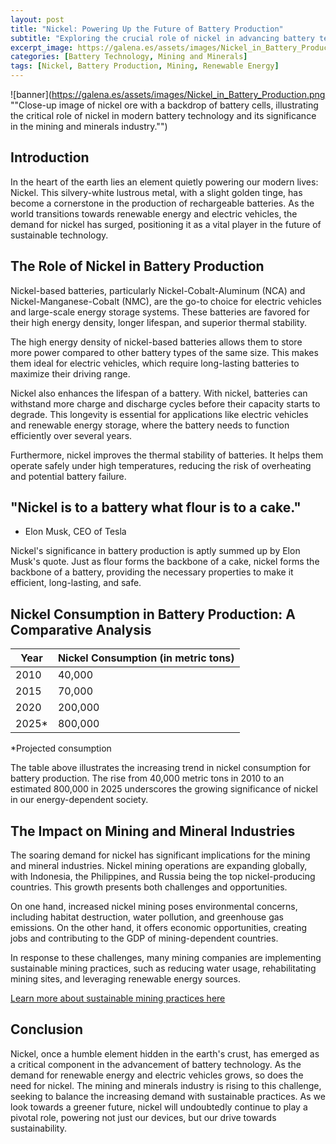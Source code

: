 ```yaml
---
layout: post
title: "Nickel: Powering Up the Future of Battery Production"
subtitle: "Exploring the crucial role of nickel in advancing battery technology and its impact in the mining and minerals industry."
excerpt_image: https://galena.es/assets/images/Nickel_in_Battery_Production.png
categories: [Battery Technology, Mining and Minerals]
tags: [Nickel, Battery Production, Mining, Renewable Energy]
---
```


![banner](https://galena.es/assets/images/Nickel_in_Battery_Production.png ""Close-up image of nickel ore with a backdrop of battery cells, illustrating the critical role of nickel in modern battery technology and its significance in the mining and minerals industry."")

## Introduction

In the heart of the earth lies an element quietly powering our modern lives: Nickel. This silvery-white lustrous metal, with a slight golden tinge, has become a cornerstone in the production of rechargeable batteries. As the world transitions towards renewable energy and electric vehicles, the demand for nickel has surged, positioning it as a vital player in the future of sustainable technology.

## The Role of Nickel in Battery Production

Nickel-based batteries, particularly Nickel-Cobalt-Aluminum (NCA) and Nickel-Manganese-Cobalt (NMC), are the go-to choice for electric vehicles and large-scale energy storage systems. These batteries are favored for their high energy density, longer lifespan, and superior thermal stability.

The high energy density of nickel-based batteries allows them to store more power compared to other battery types of the same size. This makes them ideal for electric vehicles, which require long-lasting batteries to maximize their driving range.

Nickel also enhances the lifespan of a battery. With nickel, batteries can withstand more charge and discharge cycles before their capacity starts to degrade. This longevity is essential for applications like electric vehicles and renewable energy storage, where the battery needs to function efficiently over several years.

Furthermore, nickel improves the thermal stability of batteries. It helps them operate safely under high temperatures, reducing the risk of overheating and potential battery failure.

## "Nickel is to a battery what flour is to a cake."

- Elon Musk, CEO of Tesla

Nickel's significance in battery production is aptly summed up by Elon Musk's quote. Just as flour forms the backbone of a cake, nickel forms the backbone of a battery, providing the necessary properties to make it efficient, long-lasting, and safe.

## Nickel Consumption in Battery Production: A Comparative Analysis

| Year | Nickel Consumption (in metric tons) |
| ---- | ---------------------------------- |
| 2010 | 40,000                             |
| 2015 | 70,000                             |
| 2020 | 200,000                            |
| 2025* | 800,000                            |

*Projected consumption

The table above illustrates the increasing trend in nickel consumption for battery production. The rise from 40,000 metric tons in 2010 to an estimated 800,000 in 2025 underscores the growing significance of nickel in our energy-dependent society.

## The Impact on Mining and Mineral Industries

The soaring demand for nickel has significant implications for the mining and mineral industries. Nickel mining operations are expanding globally, with Indonesia, the Philippines, and Russia being the top nickel-producing countries. This growth presents both challenges and opportunities.

On one hand, increased nickel mining poses environmental concerns, including habitat destruction, water pollution, and greenhouse gas emissions. On the other hand, it offers economic opportunities, creating jobs and contributing to the GDP of mining-dependent countries.

In response to these challenges, many mining companies are implementing sustainable mining practices, such as reducing water usage, rehabilitating mining sites, and leveraging renewable energy sources.

[Learn more about sustainable mining practices here](https://www.worldbank.org/en/topic/extractiveindustries/brief/climate-smart-mining-minerals-for-climate-action)

## Conclusion

Nickel, once a humble element hidden in the earth's crust, has emerged as a critical component in the advancement of battery technology. As the demand for renewable energy and electric vehicles grows, so does the need for nickel. The mining and minerals industry is rising to this challenge, seeking to balance the increasing demand with sustainable practices. As we look towards a greener future, nickel will undoubtedly continue to play a pivotal role, powering not just our devices, but our drive towards sustainability.